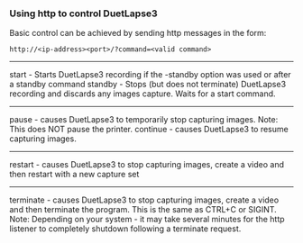 ### Using http to control DuetLapse3

Basic control can be achieved by sending http messages in the form:


```
http://<ip-address><port>/?command=<valid command>
```
___
start      - Starts DuetLapse3 recording if the -standby option was used
             or after a standby command
standby    - Stops (but does not terminate) DuetLapse3 recording
             and discards any images capture.  Waits for a start command.
___
pause      - causes DuetLapse3 to temporarily stop capturing images.
             Note:  This does NOT pause the printer.
continue   - causes DuetLapse3 to resume capturing images.
___

restart    - causes DuetLapse3 to stop capturing images, create a video
             and then restart with a new capture set
___
terminate  - causes DuetLapse3 to stop capturing images, create a video and
             then terminate the program. This is the same as CTRL+C or SIGINT.<br>
             Note: Depending on your system - it may take several minutes
             for the http listener to completely shutdown following a terminate request.
